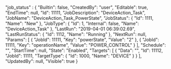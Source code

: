 ﻿
"job_status" : {
    "Builtin": false,
    "CreatedBy": "user",
    "Editable": true,
    "EndTime": null,
    "Id": 11111,
    "JobDescription": "DeviceAction_Task",
    "JobName": "DeviceAction_Task_PowerState",
    "JobStatus": {
        "Id": 1111,
        "Name": "New"
        },
    "JobType": {
        "Id": 1,
        "Internal": false,
        "Name": "DeviceAction_Task"
        },
    "LastRun": "2019-04-01 06:39:02.69",
    "LastRunStatus": {
        "Id": 1112,
        "Name": "Running"
        },
    "NextRun": null,
    "Params": [
        {
            "JobId": 11111,
            "Key": "powerState",
            "Value": "2"
        },
        {
            "JobId": 11111,
            "Key": "operationName",
            "Value": "POWER_CONTROL"
        }
    ],
    "Schedule": "",
    "StartTime": null,
    "State": "Enabled",
    "Targets": [
        {
            "Data": "",
            "Id": 11112,
            "JobId": 11111,
            "TargetType": {
                "Id": 1000,
                "Name": "DEVICE"
            }
        }
    ],
    "UpdatedBy": null,
    "Visible": true
  }
